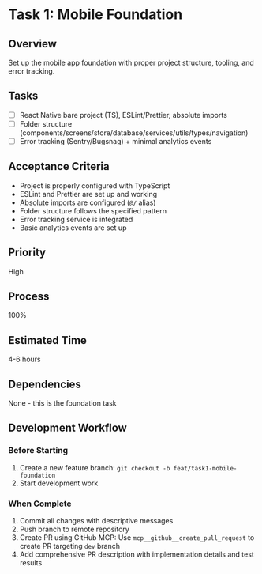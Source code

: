 # Task 1: Mobile Foundation

## Overview

Set up the mobile app foundation with proper project structure, tooling, and error tracking.

## Tasks

- [ ] React Native bare project (TS), ESLint/Prettier, absolute imports
- [ ] Folder structure (components/screens/store/database/services/utils/types/navigation)
- [ ] Error tracking (Sentry/Bugsnag) + minimal analytics events

## Acceptance Criteria

- Project is properly configured with TypeScript
- ESLint and Prettier are set up and working
- Absolute imports are configured (`@/` alias)
- Folder structure follows the specified pattern
- Error tracking service is integrated
- Basic analytics events are set up

## Priority

High

## Process

100%

## Estimated Time

4-6 hours

## Dependencies

None - this is the foundation task

## Development Workflow

### Before Starting
1. Create a new feature branch: `git checkout -b feat/task1-mobile-foundation`
2. Start development work

### When Complete
1. Commit all changes with descriptive messages
2. Push branch to remote repository
3. Create PR using GitHub MCP: Use `mcp__github__create_pull_request` to create PR targeting `dev` branch
4. Add comprehensive PR description with implementation details and test results
